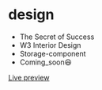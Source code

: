 # design

- The Secret of Success
- W3 Interior Design
- Storage-component
- Coming_soon😆

[Live preview](https://kalpanaammu.github.io/design/)

